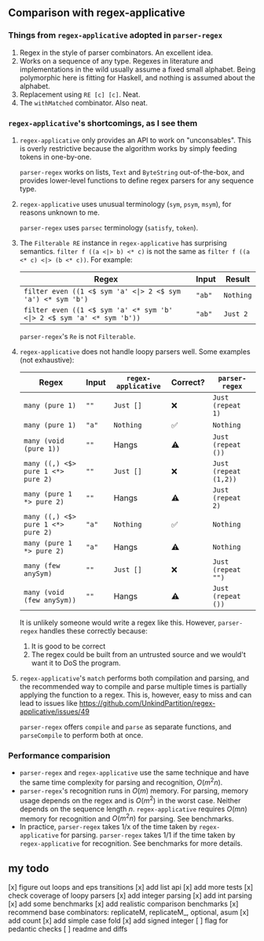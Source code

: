## Comparison with regex-applicative

### Things from `regex-applicative` adopted in `parser-regex`

1. Regex in the style of parser combinators. An excellent idea.
2. Works on a sequence of any type. Regexes in literature and implementations
   in the wild usually assume a fixed small alphabet. Being polymorphic here is
   fitting for Haskell, and nothing is assumed about the alphabet.
3. Replacement using `RE [c] [c]`. Neat.
4. The `withMatched` combinator. Also neat.

### `regex-applicative`'s shortcomings, as I see them

1. `regex-applicative` only provides an API to work on "unconsables". This is
   overly restrictive because the algorithm works by simply feeding tokens in
   one-by-one.

   `parser-regex` works on lists, `Text` and `ByteString`
   out-of-the-box, and provides lower-level functions to define regex parsers
   for any sequence type.
2. `regex-applicative` uses unusual terminology (`sym`, `psym`, `msym`), for
   reasons unknown to me.

   `parser-regex` uses `parsec` terminology (`satisfy`, `token`).
3. The `Filterable RE` instance in `regex-applicative` has surprising semantics.
  `filter f ((a <|> b) <* c)` is not the same as
  `filter f ((a <* c) <|> (b <* c))`.
   For example:

   | Regex | Input | Result |
   |---|---|---|
   | `filter even ((1 <$ sym 'a' <\|> 2 <$ sym 'a') <* sym 'b')` | `"ab"` | `Nothing` |
   | `filter even ((1 <$ sym 'a' <* sym 'b' <\|> 2 <$ sym 'a' <* sym 'b'))` | `"ab"` | `Just 2` |

   `parser-regex`'s `Re` is not `Filterable`.
4. `regex-applicative` does not handle loopy parsers well. Some
   examples (not exhaustive):

   | Regex | Input | `regex-applicative` | Correct? | `parser-regex` |
   |---|---|---|---|---|
   | `many (pure 1)` | `""` | `Just []` | ❌ | `Just (repeat 1)` |
   | `many (pure 1)` | `"a"` | `Nothing` | ✅ | `Nothing` |
   | `many (void (pure 1))` | `""` | Hangs | ⚠️ | `Just (repeat ())` |
   | `many ((,) <$> pure 1 <*> pure 2)` | `""` | `Just []` | ❌ | `Just (repeat (1,2))` |
   | `many (pure 1 *> pure 2)` | `""` | Hangs | ⚠️ | `Just (repeat 2)` |
   | `many ((,) <$> pure 1 <*> pure 2)` | `"a"` | `Nothing` | ✅ | `Nothing` |
   | `many (pure 1 *> pure 2)` | `"a"` | Hangs | ⚠️ | `Nothing` |
   | `many (few anySym)` | `""` | `Just []` | ❌ | `Just (repeat "")` |
   | `many (void (few anySym))` | `""` | Hangs | ⚠️ | `Just (repeat ())` |

   It is unlikely someone would write a regex like this. However, `parser-regex`
   handles these correctly because:
   1. It is good to be correct
   2. The regex could be built from an untrusted source and we would't want it
      to DoS the program.

5. `regex-applicative`'s `match` performs both compilation and parsing, and the
   recommended way to compile and parse multiple times is partially applying the
   function to a regex. This is, however, easy to miss and can lead to issues like
   https://github.com/UnkindPartition/regex-applicative/issues/49

   `parser-regex` offers `compile` and `parse` as separate functions, and
   `parseCompile` to perform both at once.

### Performance comparision

* `parser-regex` and `regex-applicative` use the same technique and have the
  same time complexity for parsing and recognition, $O(m^2 n)$.
* `parser-regex`'s recognition runs in $O(m)$ memory. For parsing, memory usage
  depends on the regex and is $O(m^2)$ in the worst case. Neither depends on
  the sequence length $n$. `regex-applicative` requires $O(mn)$ memory
  for recognition and $O(m^2n)$ for parsing. See benchmarks.
* In practice, `parser-regex` takes 1/x of the time taken by `regex-applicative`
  for parsing. `parser-regex` takes 1/1 if the time taken by `regex-applicative`
  for recognition. See benchmarks for more details.

## my todo

[x] figure out loops and eps transitions
[x] add list api
[x] add more tests
[x] check coverage of loopy parsers
[x] add integer parsing
[x] add int parsing
[x] add some benchmarks
[x] add realistic comparison benchmarks
[x] recommend base combinators: replicateM, replicateM_, optional, asum
[x] add count
[x] add simple case fold
[x] add signed integer
[ ] flag for pedantic checks
[ ] readme and diffs
